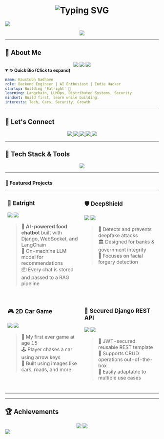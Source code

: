 <!-- 🌐 Modern 3D-Style GitHub README by Kaustubh Gadhave -->

<h1 align="center">
  <img src="https://readme-typing-svg.herokuapp.com?font=Fira+Code&weight=600&pause=1000&color=00F0FF&center=true&vCenter=true&width=500&lines=Hey+👋+I'm+Kaustubh+Gadhave;Backend+%26+AI+Engineer;Builder+of+Eatright+🚀;Tech+%7C+Security+%7C+Startups+%7C+Cars" alt="Typing SVG" />
</h1>


<img src="https://komarev.com/ghpvc/?username=kaustubh-alt&label=Profile+Views&color=00ffc8&style=flat-square" />

<p align="center">
  <img src="https://github-profile-trophy.vercel.app/?username=kaustubh-alt&theme=dracula&no-bg=true&no-frame=true&title=Stars,Commits,Repositories,PullRequest,Issues" />
</p>

---

## 🧠 About Me
<div align="center">
  <img src="https://img.shields.io/badge/Backend%20Engineer-1f1f1f?style=for-the-badge&logo=python&logoColor=00F0FF" />
  <img src="https://img.shields.io/badge/AI%20Builder-1f1f1f?style=for-the-badge&logo=pytorch&logoColor=FF61E6" />
  <img src="https://img.shields.io/badge/Startup%20Enthusiast-1f1f1f?style=for-the-badge&logo=indie-hackers&logoColor=ffffff" />
</div>

<details open>
  <summary><strong>✨ Quick Bio (Click to expand)</strong></summary>

```yaml
name: Kaustubh Gadhave
role: Backend Engineer | AI Enthusiast | Indie Hacker
startup: Building 'Eatright' 🚀
learning: Langchain, LLMOps, Distributed Systems, Security
mindset: Build first, learn while building.
interests: Tech, Cars, Security, Growth
```
</details>

---

## 🔗 Let's Connect

<p align="center">
  <a href="https://linkedin.com/in/kaustubh-gadhave" target="_blank">
    <img src="https://img.shields.io/badge/LinkedIn-0A66C2?style=for-the-badge&logo=linkedin&logoColor=white" />
  </a>
  <a href="https://www.youtube.com/c/byte_overload" target="_blank">
    <img src="https://img.shields.io/badge/Youtube-FF0000?style=for-the-badge&logo=youtube&logoColor=white" />
  </a>
  <a href="https://leetcode.com/kaustubh_64" target="_blank">
    <img src="https://img.shields.io/badge/Leetcode-FFA116?style=for-the-badge&logo=leetcode&logoColor=black" />
  </a>
  <a href="https://www.hackerrank.com/kaustubh_backend" target="_blank">
    <img src="https://img.shields.io/badge/HackerRank-2EC866?style=for-the-badge&logo=hackerrank&logoColor=white" />
  </a>
  <a href="https://reddit.com/user/kaustubh-alt" target="_blank">
    <img src="https://img.shields.io/badge/Reddit-FF4500?style=for-the-badge&logo=reddit&logoColor=white" />
  </a>
</p>

---

## 🚀 Tech Stack & Tools

<p align="center">
  <img src="https://skillicons.dev/icons?i=python,django,flask,fastapi,postgres,redis,kafka,git,linux,gcp,aws,pytorch,js,html,css" />
</p>

---


### 🚀 Featured Projects

<table>
  <tr>
    <td width="50%" valign="top">
      
### 🧠 Eatright  
<img src="https://img.shields.io/badge/Django-092E20?style=for-the-badge&logo=django&logoColor=white"/>  
<img src="https://img.shields.io/badge/LangChain-1A1A1A?style=for-the-badge&logo=OpenAI&logoColor=white"/>  

> 💬 **AI-powered food chatbot** built with Django, WebSocket, and LangChain  
> 🧠 On-machine LLM model for recommendations  
> 📦 Every chat is stored and passed to a RAG pipeline  
<br>

  </td>
  <td width="50%" valign="top">
    
### 🛡️ DeepShield  
<img src="https://img.shields.io/badge/OpenCV-27338e?style=for-the-badge&logo=opencv&logoColor=white"/>  
<img src="https://img.shields.io/badge/Security-AI-critical-red?style=for-the-badge"/>  

> 🧪 Detects and prevents deepfake attacks  
> 🏛️ Designed for banks & government integrity  
> 🎯 Focuses on facial forgery detection  
<br>

  </td>
  </tr>

  <tr>
    <td width="50%" valign="top">
    
### 🎮 2D Car Game  
<img src="https://img.shields.io/badge/Pygame-1e1e1e?style=for-the-badge&logo=python&logoColor=white"/>  
<img src="https://img.shields.io/badge/Python-3776AB?style=for-the-badge&logo=python&logoColor=white"/>  

> 🚗 My first ever game at age 15  
> 🕹️ Player chases a car using arrow keys  
> 🧩 Built using images like cars, roads, and more  
<br>

  </td>
    <td width="50%" valign="top">
    
### 🔐 Secured Django REST API  
<img src="https://img.shields.io/badge/Django-REST-API-ffcc00?style=for-the-badge"/>  
<img src="https://img.shields.io/badge/JWT-Secured-green?style=for-the-badge"/>  

> 🔐 JWT-secured reusable REST template  
> 🔁 Supports CRUD operations out-of-the-box  
> 💼 Easily adaptable to multiple use cases  
<br>

  </td>
  </tr>
</table>


---

## 🏆 Achievements

<div align="center">

<img src="https://img.shields.io/badge/Solved%20400%2B%20Problems-FFD700?style=for-the-badge&logo=leetcode&logoColor=black" />
<img src="https://img.shields.io/badge/2×%20Hackathon%20Finalist-FF69B4?style=for-the-badge&logo=devpost&logoColor=white" />

</div>

<img src="https://komarev.com/ghpvc/?username=kaustubh-alt&label=Profile+Views&color=00ffc8&style=flat-rounded" />

